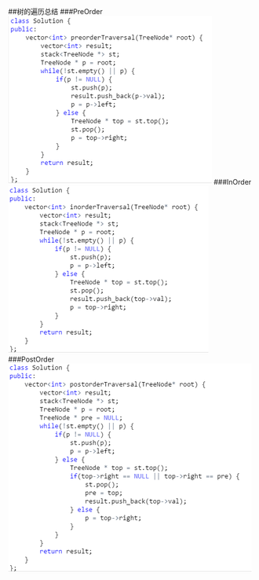 ##树的遍历总结
###PreOrder
![](./PreOrder.png)
###InOrder
![](./InOrder.png)
###PostOrder
![](./PostOrder.png)
